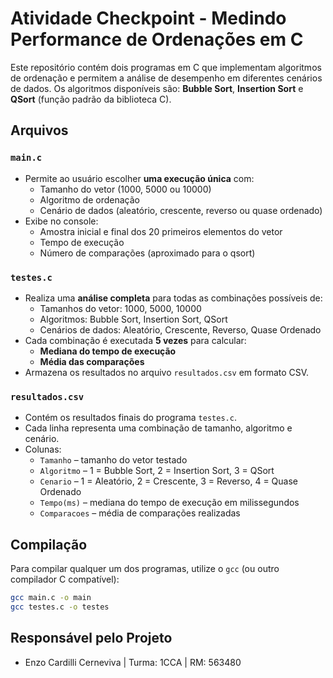 # Atividade Checkpoint - Medindo Performance de Ordenações em C

Este repositório contém dois programas em C que implementam algoritmos de ordenação e permitem a análise de desempenho em diferentes cenários de dados. Os algoritmos disponíveis são: **Bubble Sort**, **Insertion Sort** e **QSort** (função padrão da biblioteca C).

## Arquivos

### `main.c`
- Permite ao usuário escolher **uma execução única** com:
  - Tamanho do vetor (1000, 5000 ou 10000)
  - Algoritmo de ordenação
  - Cenário de dados (aleatório, crescente, reverso ou quase ordenado)
- Exibe no console:
  - Amostra inicial e final dos 20 primeiros elementos do vetor
  - Tempo de execução
  - Número de comparações (aproximado para o qsort)

### `testes.c`
- Realiza uma **análise completa** para todas as combinações possíveis de:
  - Tamanhos do vetor: 1000, 5000, 10000
  - Algoritmos: Bubble Sort, Insertion Sort, QSort
  - Cenários de dados: Aleatório, Crescente, Reverso, Quase Ordenado
- Cada combinação é executada **5 vezes** para calcular:
  - **Mediana do tempo de execução**
  - **Média das comparações**
- Armazena os resultados no arquivo `resultados.csv` em formato CSV.

### `resultados.csv`
- Contém os resultados finais do programa `testes.c`.
- Cada linha representa uma combinação de tamanho, algoritmo e cenário.
- Colunas:
  - `Tamanho` – tamanho do vetor testado
  - `Algoritmo` – 1 = Bubble Sort, 2 = Insertion Sort, 3 = QSort
  - `Cenario` – 1 = Aleatório, 2 = Crescente, 3 = Reverso, 4 = Quase Ordenado
  - `Tempo(ms)` – mediana do tempo de execução em milissegundos
  - `Comparacoes` – média de comparações realizadas

## Compilação

Para compilar qualquer um dos programas, utilize o `gcc` (ou outro compilador C compatível):

```bash
gcc main.c -o main
gcc testes.c -o testes
```

## Responsável pelo Projeto

- Enzo Cardilli Cerneviva | Turma: 1CCA | RM: 563480
